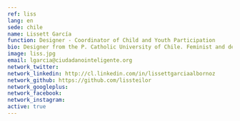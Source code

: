 ```yaml
---
ref: liss
lang: en
sede: chile
name: Lissett García
function: Designer - Coordinator of Child and Youth Participation
bio: Designer from the P. Catholic University of Chile. Feminist and defender of children’s and adolescent’s participation..
image: liss.jpg
email: lgarcia@ciudadanointeligente.org
network_twitter:
network_linkedin: http://cl.linkedin.com/in/lissettgarciaalbornoz
network_github: https://github.com/lissteilor
network_googleplus:
network_facebook:
network_instagram:
active: true
---
```

